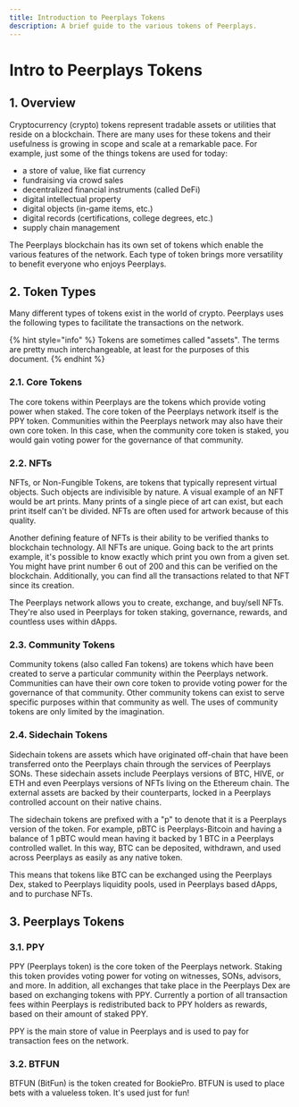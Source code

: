 ```yaml
---
title: Introduction to Peerplays Tokens
description: A brief guide to the various tokens of Peerplays.
---
```


# Intro to Peerplays Tokens

## 1. Overview

Cryptocurrency \(crypto\) tokens represent tradable assets or utilities that reside on a blockchain. There are many uses for these tokens and their usefulness is growing in scope and scale at a remarkable pace. For example, just some of the things tokens are used for today:

* a store of value, like fiat currency
* fundraising via crowd sales
* decentralized financial instruments \(called DeFi\)
* digital intellectual property
* digital objects \(in-game items, etc.\)
* digital records \(certifications, college degrees, etc.\)
* supply chain management

The Peerplays blockchain has its own set of tokens which enable the various features of the network. Each type of token brings more versatility to benefit everyone who enjoys Peerplays.

## 2. Token Types

Many different types of tokens exist in the world of crypto. Peerplays uses the following types to facilitate the transactions on the network.

{% hint style="info" %}
Tokens are sometimes called "assets". The terms are pretty much interchangeable, at least for the purposes of this document.
{% endhint %}

### 2.1. Core Tokens

The core tokens within Peerplays are the tokens which provide voting power when staked. The core token of the Peerplays network itself is the PPY token. Communities within the Peerplays network may also have their own core token. In this case, when the community core token is staked, you would gain voting power for the governance of that community.

### 2.2. NFTs

NFTs, or Non-Fungible Tokens, are tokens that typically represent virtual objects. Such objects are indivisible by nature. A visual example of an NFT would be art prints. Many prints of a single piece of art can exist, but each print itself can't be divided. NFTs are often used for artwork because of this quality.

Another defining feature of NFTs is their ability to be verified thanks to blockchain technology. All NFTs are unique. Going back to the art prints example, it's possible to know exactly which print you own from a given set. You might have print number 6 out of 200 and this can be verified on the blockchain. Additionally, you can find all the transactions related to that NFT since its creation.

The Peerplays network allows you to create, exchange, and buy/sell NFTs. They're also used in Peerplays for token staking, governance, rewards, and countless uses within dApps.

### 2.3. Community Tokens

Community tokens \(also called Fan tokens\) are tokens which have been created to serve a particular community within the Peerplays network. Communities can have their own core token to provide voting power for the governance of that community. Other community tokens can exist to serve specific purposes within that community as well. The uses of community tokens are only limited by the imagination.

### 2.4. Sidechain Tokens

Sidechain tokens are assets which have originated off-chain that have been transferred onto the Peerplays chain through the services of Peerplays SONs. These sidechain assets include Peerplays versions of BTC, HIVE, or ETH and even Peerplays versions of NFTs living on the Ethereum chain. The external assets are backed by their counterparts, locked in a Peerplays controlled account on their native chains.

The sidechain tokens are prefixed with a "p" to denote that it is a Peerplays version of the token. For example, pBTC is Peerplays-Bitcoin and having a balance of 1 pBTC would mean having it backed by 1 BTC in a Peerplays controlled wallet. In this way, BTC can be deposited, withdrawn, and used across Peerplays as easily as any native token.

This means that tokens like BTC can be exchanged using the Peerplays Dex, staked to Peerplays liquidity pools, used in Peerplays based dApps, and to purchase NFTs.

## 3. Peerplays Tokens

### 3.1. PPY

PPY \(Peerplays token\) is the core token of the Peerplays network. Staking this token provides voting power for voting on witnesses, SONs, advisors, and more. In addition, all exchanges that take place in the Peerplays Dex are based on exchanging tokens with PPY. Currently a portion of all transaction fees within Peerplays is redistributed back to PPY holders as rewards, based on their amount of staked PPY.

PPY is the main store of value in Peerplays and is used to pay for transaction fees on the network.

### 3.2. BTFUN

BTFUN \(BitFun\) is the token created for BookiePro. BTFUN is used to place bets with a valueless token. It's used just for fun!

